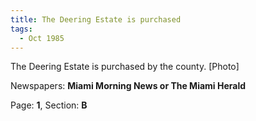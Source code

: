 ```yaml
---  
title: The Deering Estate is purchased  
tags:  
  - Oct 1985  
---  
```

  
The Deering Estate is purchased by the county. [Photo]  
  
Newspapers: **Miami Morning News or The Miami Herald**  
  
Page: **1**, Section: **B** 
